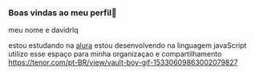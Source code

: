 ### Boas vindas ao meu perfil💙

meu nome e davidrlq

estou estudando na [alura](https://www.alura.com.br)
estou desenvolvendo na linguagem javaScript
utilizo esse espaço para minha organizaçao e compartilhamento
  https://tenor.com/pt-BR/view/vault-boy-gif-15330609863002079827
